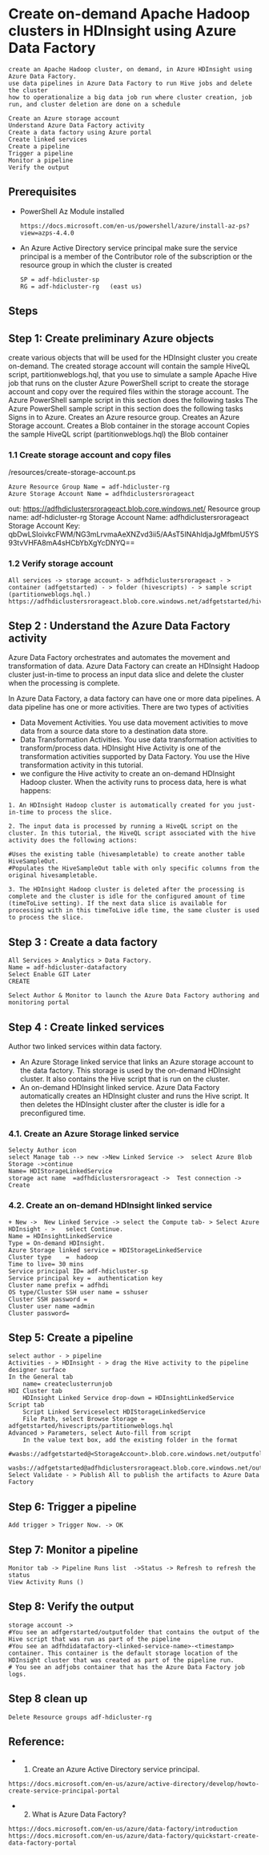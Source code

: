 # Create on-demand Apache Hadoop clusters in HDInsight using Azure Data Factory
```
create an Apache Hadoop cluster, on demand, in Azure HDInsight using Azure Data Factory.
use data pipelines in Azure Data Factory to run Hive jobs and delete the cluster
how to operationalize a big data job run where cluster creation, job run, and cluster deletion are done on a schedule

Create an Azure storage account
Understand Azure Data Factory activity
Create a data factory using Azure portal
Create linked services
Create a pipeline
Trigger a pipeline
Monitor a pipeline
Verify the output
```
## Prerequisites
- PowerShell Az Module installed
  ```
  https://docs.microsoft.com/en-us/powershell/azure/install-az-ps?view=azps-4.4.0
  ```
- An Azure Active Directory service principal
  make sure the service principal is a member of the Contributor role of the subscription or the resource group in which the cluster is created
  ```
  SP = adf-hdicluster-sp
  RG = adf-hdicluster-rg   (east us)
  ```
	
## Steps

## Step 1: Create preliminary Azure objects
create various objects that will be used for the HDInsight cluster you create on-demand. The created storage account will 
contain the sample HiveQL script, partitionweblogs.hql, that you use to simulate a sample Apache Hive job that runs on the cluster
Azure PowerShell script to create the storage account and copy over the required files within the storage account.
The Azure PowerShell sample script in this section does the following tasks
The Azure PowerShell sample script in this section does the following tasks
Signs in to Azure.
Creates an Azure resource group.
Creates an Azure Storage account.
Creates a Blob container in the storage account
Copies the sample HiveQL script (partitionweblogs.hql) the Blob container


### 1.1 Create storage account and copy files
/resources/create-storage-account.ps
```
Azure Resource Group Name = adf-hdicluster-rg
Azure Storage Account Name = adfhdiclustersrorageact
```
out:
https://adfhdiclustersrorageact.blob.core.windows.net/
Resource group name: adf-hdicluster-rg
Storage Account Name: adfhdiclustersrorageact
Storage Account Key: qbDwLSIoivkcFWM/NG3mLrvmaAeXNZvd3ii5/AAsT5INAhIdjaJgMfbmU5YS93tvVHFA8mA4sHCbYbXgYcDNYQ==

### 1.2 Verify storage account
```
All services -> storage account- > adfhdiclustersrorageact - > container (adfgetstarted) - > folder (hivescripts) - > sample script (partitionweblogs.hql.)
https://adfhdiclustersrorageact.blob.core.windows.net/adfgetstarted/hivescripts/partitionweblogs.hql
```

## Step 2 : Understand the Azure Data Factory activity
Azure Data Factory orchestrates and automates the movement and transformation of data. Azure Data Factory can create an HDInsight Hadoop cluster 
just-in-time to process an input data slice and delete the cluster when the processing is complete.

In Azure Data Factory, a data factory can have one or more data pipelines. 
A data pipeline has one or more activities. There are two types of activities
- Data Movement Activities. You use data movement activities to move data from a source data store to a destination data store.
- Data Transformation Activities. You use data transformation activities to transform/process data. 
  HDInsight Hive Activity is one of the transformation activities supported by Data Factory. You use the Hive transformation activity in this tutorial.
- we configure the Hive activity to create an on-demand HDInsight Hadoop cluster. When the activity runs to process data, here is what happens:

```
1. An HDInsight Hadoop cluster is automatically created for you just-in-time to process the slice.

2. The input data is processed by running a HiveQL script on the cluster. In this tutorial, the HiveQL script associated with the hive activity does the following actions:

#Uses the existing table (hivesampletable) to create another table HiveSampleOut.
#Populates the HiveSampleOut table with only specific columns from the original hivesampletable.

3. The HDInsight Hadoop cluster is deleted after the processing is complete and the cluster is idle for the configured amount of time (timeToLive setting). If the next data slice is available for processing with in this timeToLive idle time, the same cluster is used to process the slice.
```

## Step 3 : Create a data factory
```
All Services > Analytics > Data Factory.
Name = adf-hdicluster-datafactory
Select Enable GIT Later
CREATE
```

```
Select Author & Monitor to launch the Azure Data Factory authoring and monitoring portal
```

## Step 4 : Create linked services
Author two linked services within data factory.

- An Azure Storage linked service 
	that links an Azure storage account to the data factory. This storage is used by the on-demand HDInsight cluster. 
	It also contains the Hive script that is run on the cluster.
- An on-demand HDInsight linked service. 
	Azure Data Factory automatically creates an HDInsight cluster and runs the Hive script. 
	It then deletes the HDInsight cluster after the cluster is idle for a preconfigured time.


### 4.1. Create an Azure Storage linked service
```
Selecty Author icon
select Manage tab --> new ->New Linked Service ->  select Azure Blob Storage ->continue
Name= HDIStorageLinkedService
storage act name  =adfhdiclustersrorageact ->  Test connection -> Create
```

### 4.2. Create an on-demand HDInsight linked service
```
+ New ->  New Linked Service -> select the Compute tab- > Select Azure HDInsight - >   select Continue.
Name = HDInsightLinkedService
Type = On-demand HDInsight.
Azure Storage linked service = HDIStorageLinkedService
Cluster type	=  hadoop
Time to live= 30 mins
Service principal ID= adf-hdicluster-sp
Service principal key =  authentication key
Cluster name prefix = adfhdi
OS type/Cluster SSH user name = sshuser
Cluster SSH password = 
Cluster user name =admin
Cluster password=
```

## Step 5: Create a pipeline

```
select author - > pipeline
Activities - > HDInsight - > drag the Hive activity to the pipeline designer surface
In the General tab
	name= createclusterrunjob
HDI Cluster tab
	HDInsight Linked Service drop-down = HDInsightLinkedService
Script tab
	Script Linked Serviceselect HDIStorageLinkedService 
	File Path, select Browse Storage = adfgetstarted/hivescripts/partitionweblogs.hql
Advanced > Parameters, select Auto-fill from script
	In the value text box, add the existing folder in the format
	#wasbs://adfgetstarted@<StorageAccount>.blob.core.windows.net/outputfolder/
	wasbs://adfgetstarted@adfhdiclustersrorageact.blob.core.windows.net/outputfolder/
Select Validate - > Publish All to publish the artifacts to Azure Data Factory
```

## Step 6: Trigger a pipeline
```
Add trigger > Trigger Now. -> OK
```

## Step 7: Monitor a pipeline
```
Monitor tab -> Pipeline Runs list  ->Status -> Refresh to refresh the status
View Activity Runs ()
```

## Step 8: Verify the output
```
storage account -> 
#You see an adfgerstarted/outputfolder that contains the output of the Hive script that was run as part of the pipeline
#You see an adfhdidatafactory-<linked-service-name>-<timestamp> container. This container is the default storage location of the HDInsight cluster that was created as part of the pipeline run.
# You see an adfjobs container that has the Azure Data Factory job logs.
```

## Step 8 clean up 
```
Delete Resource groups adf-hdicluster-rg
```






## Reference:
- 1. Create an Azure Active Directory service principal.
```
https://docs.microsoft.com/en-us/azure/active-directory/develop/howto-create-service-principal-portal
```
- 2. What is Azure Data Factory?
```
https://docs.microsoft.com/en-us/azure/data-factory/introduction
https://docs.microsoft.com/en-us/azure/data-factory/quickstart-create-data-factory-portal
```


